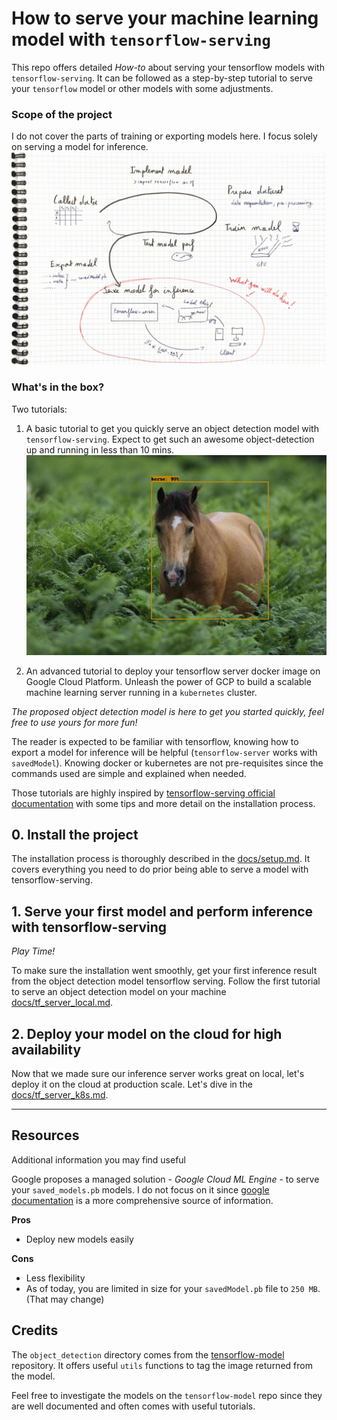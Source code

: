 # How to serve your machine learning model with `tensorflow-serving`

This repo offers detailed _How-to_ about serving your tensorflow models with `tensorflow-serving`.
It can be followed as a step-by-step tutorial to serve your ``tensorflow`` model or other models with some adjustments. 

### Scope of the project
I do not cover the parts of training or exporting models here.
I focus solely on serving a model for inference.
![Pipe overview](/assets/pipe_overview.png)


### What's in the box?

Two tutorials: 

1. A basic tutorial to get you quickly serve an object detection model with `tensorflow-serving`. 
Expect to get such an awesome object-detection up and running in less than 10 mins.
![horse labelled with faster rcnn resnet](assets/out_image1.jpeg) 

2. An advanced tutorial to deploy your tensorflow server docker image on Google Cloud Platform.
Unleash the power of GCP to build a scalable machine learning server running in a ``kubernetes`` cluster.

*The proposed object detection model is here to get you started quickly, feel free to use yours for more fun!*

The reader is expected to be familiar with tensorflow, knowing how to export a model for inference will be helpful (`tensorflow-server` works with `savedModel`).
Knowing docker or kubernetes are not pre-requisites since the commands used are simple and explained when needed.

Those tutorials are highly inspired by [tensorflow-serving official documentation](https://www.tensorflow.org/serving/docker)
with some tips and more detail on the installation process. 

## 0. Install the project

The installation process is thoroughly described in the [docs/setup.md](docs/setup.md). It covers everything you need to do
prior being able to serve a model with tensorflow-serving.

## 1. Serve your first model and perform inference with tensorflow-serving

_Play Time!_

To make sure the installation went smoothly, get your first inference result from the object detection model tensorflow serving.
Follow the first tutorial to serve an object detection model on your machine [docs/tf_server_local.md](docs/tf_server_local.md).

## 2. Deploy your model on the cloud for high availability

Now that we made sure our inference server works great on local, let's deploy it on the cloud at production scale.
Let's dive in the [docs/tf_server_k8s.md](docs/tf_server_k8s.md).


----------

## Resources 

Additional information you may find useful


Google proposes a managed solution - _Google Cloud ML Engine_ - to serve your `saved_models.pb` models. 
I do not focus on it since [google documentation](https://cloud.google.com/ml-engine/docs/tensorflow/deploying-models) is
a more comprehensive source of information.

**Pros**
- Deploy new models easily

**Cons**
- Less flexibility
- As of today, you are limited in size for your `savedModel.pb` file to `250 MB`. (That may change) 

## Credits

The `object_detection` directory comes from the
[tensorflow-model](https://github.com/tensorflow/models) repository. 
It offers useful `utils` functions to tag the image returned from the model.

Feel free to investigate the models on the `tensorflow-model` repo since they are well documented and often comes with useful tutorials.

